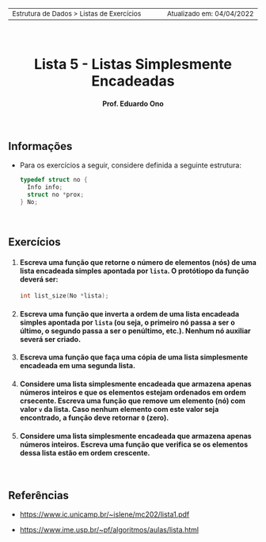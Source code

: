 
<table>
<tr>
<td align="left" width="8000">
<small>Estrutura de Dados > Listas de Exercícios</small>
</td>
<td align="right">
<small>Atualizado&nbsp;em:&nbsp;04/04/2022</small>
</td>
</tr>
</table>

<br>

<h1 align="center">
Lista 5 - Listas Simplesmente Encadeadas
</h1>
<h4 align="center">
Prof. Eduardo Ono
</h4>

<br>

## Informações

* Para os exercícios a seguir, considere definida a seguinte estrutura:

  ```c
  typedef struct no {
    Info info;
    struct no *prox;
  } No;
  ```

<br>

## Exercícios

1. #### Escreva uma função que retorne o número de elementos (nós) de uma lista encadeada simples apontada por `lista`. O protótiopo da função deverá ser:

    ```c
    int list_size(No *lista);
    ```

2. #### Escreva uma função que inverta a ordem de uma lista encadeada simples apontada por `lista` (ou seja, o primeiro nó passa a ser o último, o segundo passa a ser o penúltimo, etc.). Nenhum nó auxiliar severá ser criado.

3. #### Escreva uma função que faça uma cópia de uma lista simplesmente encadeada em uma segunda lista.

4. #### Considere uma lista simplesmente encadeada que armazena apenas números inteiros e que os elementos estejam ordenados em ordem crsecente. Escreva uma função que remove um elemento (nó) com valor `v` da lista. Caso nenhum elemento com este valor seja encontrado, a função deve retornar `0` (zero).

5. #### Considere uma lista simplesmente encadeada que armazena apenas números inteiros. Escreva uma função que verifica se os elementos dessa lista estão em ordem crescente.

<br>

## Referências

* https://www.ic.unicamp.br/~islene/mc202/lista1.pdf

* https://www.ime.usp.br/~pf/algoritmos/aulas/lista.html

 <br>
